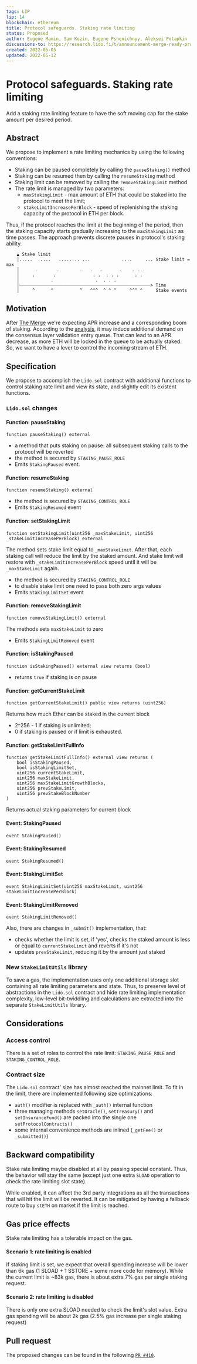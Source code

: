 ```yaml
---
tags: LIP
lip: 14
blockchain: ethereum
title: Protocol safeguards. Staking rate limiting
status: Proposed
author: Eugene Mamin, Sam Kozin, Eugene Pshenichnyy, Aleksei Potapkin
discussions-to: https://research.lido.fi/t/announcement-merge-ready-protocol-service-pack/2184
created: 2022-05-05
updated: 2022-05-12
---
```


# Protocol safeguards. Staking rate limiting

Add a staking rate limiting feature to have the soft moving cap for the stake amount per desired period.

## Abstract
We propose to implement a rate limiting mechanics by using the following conventions:

- Staking can be paused completely by calling the `pauseStaking()` method
- Staking can be resumed then by calling the `resumeStaking` method 
- Staking limit can be removed by calling the `removeStakingLimit` method
- The rate limit is managed by two parameters:
    - `maxStakingLimit` - max amount of ETH that could be staked into the protocol to meet the limit;
    - `stakeLimitIncreasePerBlock` - speed of replenishing the staking capacity of the protocol in ETH per block.

Thus, if the protocol reaches the limit at the beginning of the period, then the staking capacity starts gradually increasing to the `maxStakingLimit` as time passes. The approach prevents discrete pauses in protocol's staking ability.

```
    ▲ Stake limit
    │.....  .....   ........ ...            ....     ... Stake limit = max
    │      .       .        .   .   .      .    . . .
    │     .       .              . .  . . .      . .
    │            .                .  . . .
    │──────────────────────────────────────────────────> Time
    │     ^      ^          ^   ^^^  ^ ^ ^     ^^^ ^     Stake events
```

## Motivation

After [The Merge](https://ethereum.org/en/upgrades/merge/) we're expecting APR increase and a corresponding boom of staking. According to the [analysis](https://blog.lido.fi/modelling-the-entry-queue-post-merge-an-analysis-of-impacts-on-lidos-socialized-model/), it may induce additional demand on the consensus layer validation entry queue. That can lead to an APR decrease, as more ETH will be locked in the queue to be actually staked. So, we want to have a lever to control the incoming stream of ETH.

## Specification

We propose to accomplish the `Lido.sol` contract with additional functions to control staking rate limit and view its state, and slightly edit its existent functions.

### `Lido.sol` changes


#### Function: pauseStaking
``` solidity
function pauseStaking() external
```

- a method that puts staking on pause: all subsequent staking calls to the protocol will be reverted
- the method is secured by `STAKING_PAUSE_ROLE`
- Emits `StakingPaused` event.

#### Function: resumeStaking

``` solidity
function resumeStaking() external
```
- the method is secured by `STAKING_CONTROL_ROLE`
- Emits `StakingResumed` event


#### Function: setStakingLimit
```solidity
function setStakingLimit(uint256 _maxStakeLimit, uint256 _stakeLimitIncreasePerBlock) external
```

The method sets stake limit equal to `_maxStakeLimit`. After that, each staking call will reduce the limit by the staked amount. And stake limit will restore with `_stakeLimitIncreasePerBlock` speed until it will be `_maxStakeLimit` again.
- the method is secured by `STAKING_CONTROL_ROLE`
- to disable stake limit one need to pass both zero args values
- Emits `StakingLimitSet` event

#### Function: removeStakingLimit
```solidity
function removeStakingLimit() external
```
The methods sets `maxStakeLimit` to zero
- Emits `StakingLimitRemoved` event

#### Function: isStakingPaused
``` solidity
function isStakingPaused() external view returns (bool)
```
- returns `true` if staking is on pause

#### Function: getCurrentStakeLimit
``` solidity
function getCurrentStakeLimit() public view returns (uint256)
```
Returns how much Ether can be staked in the current block
- 2^256 - 1 if staking is unlimited;
- 0 if staking is paused or if limit is exhausted.

#### Function: getStakeLimitFullInfo
```solidity
function getStakeLimitFullInfo() external view returns (
    bool isStakingPaused,
    bool isStakingLimitSet,
    uint256 currentStakeLimit,
    uint256 maxStakeLimit,
    uint256 maxStakeLimitGrowthBlocks,
    uint256 prevStakeLimit,
    uint256 prevStakeBlockNumber
)
```
Returns actual staking parameters for current block

#### Event: StakingPaused
```solidity
event StakingPaused()
```

#### Event: StakingResumed
```solidity 
event StakingResumed()
```

#### Event: StakingLimitSet
```solidity 
event StakingLimitSet(uint256 maxStakeLimit, uint256 stakeLimitIncreasePerBlock)
```

#### Event: StakingLimitRemoved
```solidity 
event StakingLimitRemoved()
```

Also, there are changes in `_submit()` implementation, that:
- checks whether the limit is set, if 'yes', checks the staked amount is less or equal to `currentStakeLimit` and reverts if it's not
- updates `prevStakeLimit`, reducing it by the amount just staked

### New `StakeLimitUtils` library

To save a gas, the implementation uses only one additional storage slot containing all rate limiting parameters and state. Thus, to preserve level of abstractions in the `Lido.sol` contract and hide rate limiting implementation complexity, low-level bit-twiddling and calculations are extracted into the separate `StakeLimitUtils` library.

## Considerations

### Access control
There is a set of roles to control the rate limit:
`STAKING_PAUSE_ROLE` and `STAKING_CONTROL_ROLE`.

### Contract size
The `Lido.sol` contract' size has almost reached the mainnet limit. To fit in the limit, there are implemented following size optimizations:
- `auth()` modifier is replaced with `_auth()` internal function
- three managing methods `setOracle()`, `setTreasury()` and `setInsuranceFund()` are packed into the single one `setProtocolContracts()`
- some internal convenience methods are inlined (`_getFee()`  or `_submitted()`)

## Backward compatibility

Stake rate limiting maybe disabled at all by passing special constant. Thus, the behavior will stay the same (except just one extra `SLOAD` operation to check the rate limiting slot state).

While enabled, it can affect the 3rd party integrations as all the transactions that will hit the limit will be reverted. It can be mitigated by having a fallback route to buy `stETH` on market if the limit is reached.

## Gas price effects

Stake rate limiting has a tolerable impact on the gas.

#### Scenario 1: rate limiting is enabled

If staking limit is set, we expect that overall spending increase will be lower than 6k gas (1 SLOAD + 1 SSTORE + some more code for memory). While the current limit is ~83k gas, there is about extra 7% gas per single staking request.

#### Scenario 2: rate limiting is disabled

There is only one extra SLOAD needed to check the limit's slot value. Extra gas spending will be about 2k gas (2.5% gas increase per single staking request)

## Pull request

The proposed changes can be found in the following [`PR #410`](https://github.com/lidofinance/lido-dao/pull/410/files).
